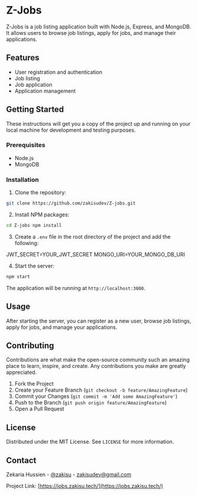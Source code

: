 # Z-Jobs

Z-Jobs is a job listing application built with Node.js, Express, and MongoDB. It allows users to browse job listings, apply for jobs, and manage their applications.

## Features

- User registration and authentication
- Job listing
- Job application
- Application management

## Getting Started

These instructions will get you a copy of the project up and running on your local machine for development and testing purposes.

### Prerequisites

- Node.js
- MongoDB

### Installation

1. Clone the repository:

```bash
git clone https://github.com/zakisudev/Z-jobs.git
```

2. Install NPM packages:

```bash
cd Z-jobs npm install
```

3. Create a `.env` file in the root directory of the project and add the following:

JWT_SECRET=YOUR_JWT_SECRET
MONGO_URI=YOUR_MONGO_DB_URI

4. Start the server:

```bash
npm start
```

The application will be running at `http://localhost:3000`.

## Usage

After starting the server, you can register as a new user, browse job listings, apply for jobs, and manage your applications.

## Contributing

Contributions are what make the open-source community such an amazing place to learn, inspire, and create. Any contributions you make are greatly appreciated.

1. Fork the Project
2. Create your Feature Branch (`git checkout -b feature/AmazingFeature`)
3. Commit your Changes (`git commit -m 'Add some AmazingFeature'`)
4. Push to the Branch (`git push origin feature/AmazingFeature`)
5. Open a Pull Request

## License

Distributed under the MIT License. See `LICENSE` for more information.

## Contact

Zekaria Hussien - [@zakisu](https://twitter.com/zakisu) - zakisudev@gmail.com

Project Link: [https://jobs.zakisu.tech/](https://jobs.zakisu.tech/)
